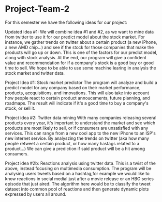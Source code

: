 # Project-Team-2

For this semester we have the following ideas for our project:

Updated idea #1:
We will combine idea #1 and #2, as we want to mine data from twitter to use it for our predict model about the stock market. For instance, we gather trends on twitter about a certain product (a new iPhone, a new AMD chip...) and see if the stock for those companies that make the products will go up or down. This is one of the factors for our predict model, along with stock analysis. At the end, our program will give a confident value and recommendation for if a company's stock is a good buy or good time to sell. We hope to be able to use some machine learing in analysis the stock market and twitter data.

Project Idea #1: Stock market predictor
The program will analyze and build a predict model for any company based on their market performance, products, accquisitions, and innovations. This will also take into account how people react to certain product annoucements, future planning, and roadmaps. The result will indicate if it's a good time to buy a company's stock, or sell it.

Project idea #2: Twitter data mining
With many companies releasing several products every year, it's important to understand the market and see which products are most likely to sell, or if consumers are unsatisfied with any services. This can range from a new cool app to the new iPhone to an ISP's new internet service. By analyszing the trends on twitter (aka how many people retweet a certain product, or how many hastags related to a product...) We can give a prediction if said product will be a hit among consumers.

Project idea #2b: Reactions analysis using twitter data.
This is a twist of the above, instead focusing on multimedia consumption. 
The program will be analysing users tweets based on a hashtag,for example we would like to know reactions in social medial just after a movie release or an HBO series episode that just aired. The algorithm here would be to classify the tweet dataset into common pool of reactions and then generate dynamic plots expressed by users all around. 
